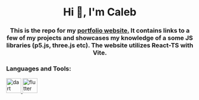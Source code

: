 <h1 align="center">Hi 👋, I'm Caleb</h1>
<h3 align="center">This is the repo for my <a href="https://www.calebsideras.com" target="_blank" rel="noreferrer">portfolio website.</a> It contains links to a few of my projects and showcases my knowledge of a some JS libraries (p5.js, three.js etc). The website utilizes React-TS with Vite.</h3>

<h3 align="left">Languages and Tools:</h3>
<p align="left"> <a href="https://reactjs.org/" target="_blank" rel="noreferrer"> <img src="https://www.vectorlogo.zone/logos/reactjs/reactjs-ar21.svg" alt="dart"  height="40"/> </a> <a href="https://www.typescriptlang.org/" target="_blank" rel="noreferrer"> <img src="https://www.vectorlogo.zone/logos/typescriptlang/typescriptlang-icon.svg" alt="flutter" width="40" height="40"/> </a> </p>

